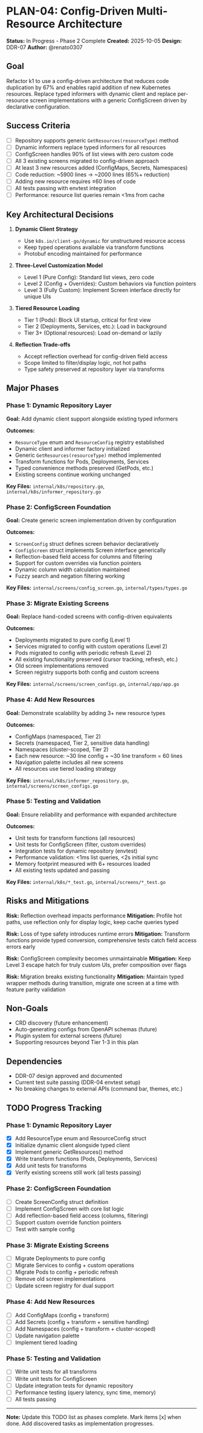 # PLAN-04: Config-Driven Multi-Resource Architecture

**Status:** In Progress - Phase 2 Complete
**Created:** 2025-10-05
**Design:** DDR-07
**Author:** @renato0307

## Goal

Refactor k1 to use a config-driven architecture that reduces code
duplication by 67% and enables rapid addition of new Kubernetes
resources. Replace typed informers with dynamic client and replace
per-resource screen implementations with a generic ConfigScreen driven
by declarative configuration.

## Success Criteria

- [ ] Repository supports generic `GetResources(resourceType)` method
- [ ] Dynamic informers replace typed informers for all resources
- [ ] ConfigScreen handles 90% of list views with zero custom code
- [ ] All 3 existing screens migrated to config-driven approach
- [ ] At least 3 new resources added (ConfigMaps, Secrets, Namespaces)
- [ ] Code reduction: ~5900 lines → ~2000 lines (65%+ reduction)
- [ ] Adding new resource requires ≤60 lines of code
- [ ] All tests passing with envtest integration
- [ ] Performance: resource list queries remain <1ms from cache

## Key Architectural Decisions

1. **Dynamic Client Strategy**
   - Use `k8s.io/client-go/dynamic` for unstructured resource access
   - Keep typed operations available via transform functions
   - Protobuf encoding maintained for performance

2. **Three-Level Customization Model**
   - Level 1 (Pure Config): Standard list views, zero code
   - Level 2 (Config + Overrides): Custom behaviors via function
     pointers
   - Level 3 (Fully Custom): Implement Screen interface directly for
     unique UIs

3. **Tiered Resource Loading**
   - Tier 1 (Pods): Block UI startup, critical for first view
   - Tier 2 (Deployments, Services, etc.): Load in background
   - Tier 3+ (Optional resources): Load on-demand or lazily

4. **Reflection Trade-offs**
   - Accept reflection overhead for config-driven field access
   - Scope limited to filter/display logic, not hot paths
   - Type safety preserved at repository layer via transforms

## Major Phases

### Phase 1: Dynamic Repository Layer
**Goal:** Add dynamic client support alongside existing typed informers

**Outcomes:**
- `ResourceType` enum and `ResourceConfig` registry established
- Dynamic client and informer factory initialized
- Generic `GetResources(resourceType)` method implemented
- Transform functions for Pods, Deployments, Services
- Typed convenience methods preserved (GetPods, etc.)
- Existing screens continue working unchanged

**Key Files:** `internal/k8s/repository.go`,
`internal/k8s/informer_repository.go`

### Phase 2: ConfigScreen Foundation
**Goal:** Create generic screen implementation driven by configuration

**Outcomes:**
- `ScreenConfig` struct defines screen behavior declaratively
- `ConfigScreen` struct implements Screen interface generically
- Reflection-based field access for columns and filtering
- Support for custom overrides via function pointers
- Dynamic column width calculation maintained
- Fuzzy search and negation filtering working

**Key Files:** `internal/screens/config_screen.go`,
`internal/types/types.go`

### Phase 3: Migrate Existing Screens
**Goal:** Replace hand-coded screens with config-driven equivalents

**Outcomes:**
- Deployments migrated to pure config (Level 1)
- Services migrated to config with custom operations (Level 2)
- Pods migrated to config with periodic refresh (Level 2)
- All existing functionality preserved (cursor tracking, refresh, etc.)
- Old screen implementations removed
- Screen registry supports both config and custom screens

**Key Files:** `internal/screens/screen_configs.go`,
`internal/app/app.go`

### Phase 4: Add New Resources
**Goal:** Demonstrate scalability by adding 3+ new resource types

**Outcomes:**
- ConfigMaps (namespaced, Tier 2)
- Secrets (namespaced, Tier 2, sensitive data handling)
- Namespaces (cluster-scoped, Tier 2)
- Each new resource: ~30 line config + ~30 line transform = 60 lines
- Navigation palette includes all new screens
- All resources use tiered loading strategy

**Key Files:** `internal/k8s/informer_repository.go`,
`internal/screens/screen_configs.go`

### Phase 5: Testing and Validation
**Goal:** Ensure reliability and performance with expanded architecture

**Outcomes:**
- Unit tests for transform functions (all resources)
- Unit tests for ConfigScreen (filter, custom overrides)
- Integration tests for dynamic repository (envtest)
- Performance validation: <1ms list queries, <2s initial sync
- Memory footprint measured with 6+ resources loaded
- All existing tests updated and passing

**Key Files:** `internal/k8s/*_test.go`, `internal/screens/*_test.go`

## Risks and Mitigations

**Risk:** Reflection overhead impacts performance
**Mitigation:** Profile hot paths, use reflection only for display
logic, keep cache queries typed

**Risk:** Loss of type safety introduces runtime errors
**Mitigation:** Transform functions provide typed conversion,
comprehensive tests catch field access errors early

**Risk:** ConfigScreen complexity becomes unmaintainable
**Mitigation:** Keep Level 3 escape hatch for truly custom UIs, prefer
composition over flags

**Risk:** Migration breaks existing functionality
**Mitigation:** Maintain typed wrapper methods during transition,
migrate one screen at a time with feature parity validation

## Non-Goals

- CRD discovery (future enhancement)
- Auto-generating configs from OpenAPI schemas (future)
- Plugin system for external screens (future)
- Supporting resources beyond Tier 1-3 in this plan

## Dependencies

- DDR-07 design approved and documented
- Current test suite passing (DDR-04 envtest setup)
- No breaking changes to external APIs (command bar, themes, etc.)

## TODO Progress Tracking

### Phase 1: Dynamic Repository Layer
- [x] Add ResourceType enum and ResourceConfig struct
- [x] Initialize dynamic client alongside typed client
- [x] Implement generic GetResources() method
- [x] Write transform functions (Pods, Deployments, Services)
- [x] Add unit tests for transforms
- [x] Verify existing screens still work (all tests passing)

### Phase 2: ConfigScreen Foundation
- [ ] Create ScreenConfig struct definition
- [ ] Implement ConfigScreen with core list logic
- [ ] Add reflection-based field access (columns, filtering)
- [ ] Support custom override function pointers
- [ ] Test with sample config

### Phase 3: Migrate Existing Screens
- [ ] Migrate Deployments to pure config
- [ ] Migrate Services to config + custom operations
- [ ] Migrate Pods to config + periodic refresh
- [ ] Remove old screen implementations
- [ ] Update screen registry for dual support

### Phase 4: Add New Resources
- [ ] Add ConfigMaps (config + transform)
- [ ] Add Secrets (config + transform + sensitive handling)
- [ ] Add Namespaces (config + transform + cluster-scoped)
- [ ] Update navigation palette
- [ ] Implement tiered loading

### Phase 5: Testing and Validation
- [ ] Write unit tests for all transforms
- [ ] Write unit tests for ConfigScreen
- [ ] Update integration tests for dynamic repository
- [ ] Performance testing (query latency, sync time, memory)
- [ ] All tests passing

---

**Note:** Update this TODO list as phases complete. Mark items [x] when
done. Add discovered tasks as implementation progresses.
